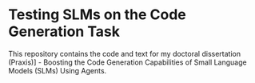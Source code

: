 # Testing SLMs on the Code Generation Task

This repository contains the code and text for my doctoral dissertation (Praxis)] - Boosting the Code Generation Capabilities of Small Language Models (SLMs) Using Agents.